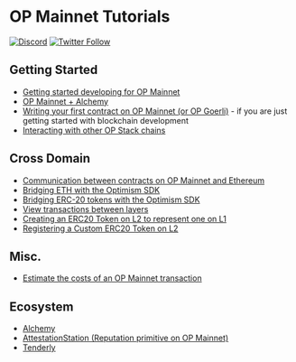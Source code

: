 # OP Mainnet Tutorials

[![Discord](https://img.shields.io/discord/667044843901681675.svg?color=768AD4&label=discord&logo=https%3A%2F%2Fdiscordapp.com%2Fassets%2F8c9701b98ad4372b58f13fd9f65f966e.svg)](https://discord-gateway.optimism.io)
[![Twitter Follow](https://img.shields.io/twitter/follow/optimismFND.svg?label=optimismFND&style=social)](https://twitter.com/optimismFND)

## Getting Started

* [Getting started developing for OP Mainnet](https://github.com/ethereum-optimism/optimism-tutorial/tree/main/getting-started)
* [OP Mainnet + Alchemy](https://docs.alchemy.com/alchemy/introduction/getting-started)
* [Writing your first contract on OP Mainnet (or OP Goerli)](https://github.com/ethereum-optimism/optimism-tutorial/tree/main/first-contract) - if you are just getting started with blockchain development
* [Interacting with other OP Stack chains](https://github.com/ethereum-optimism/optimism-tutorial/tree/main/op-stack-chains)


## Cross Domain

* [Communication between contracts on OP Mainnet and Ethereum](https://github.com/ethereum-optimism/optimism-tutorial/tree/main/cross-dom-comm)
* [Bridging ETH with the Optimism SDK](https://github.com/ethereum-optimism/optimism-tutorial/tree/main/cross-dom-bridge-eth)
* [Bridging ERC-20 tokens with the Optimism SDK](https://github.com/ethereum-optimism/optimism-tutorial/tree/main/cross-dom-bridge-erc20)
* [View transactions between layers](https://github.com/ethereum-optimism/optimism-tutorial/tree/main/sdk-view-tx)
* [Creating an ERC20 Token on L2 to represent one on L1](https://github.com/ethereum-optimism/optimism-tutorial/tree/main/standard-bridge-standard-token)
* [Registering a Custom ERC20 Token on L2](https://github.com/ethereum-optimism/optimism-tutorial/tree/main/standard-bridge-custom-token)



## Misc.

* [Estimate the costs of an OP Mainnet transaction](https://github.com/ethereum-optimism/optimism-tutorial/tree/main/sdk-estimate-gas)


## Ecosystem

- [Alchemy](https://github.com/ethereum-optimism/optimism-tutorial/tree/main/ecosystem/alchemy)
- [AttestationStation (Reputation primitive on OP Mainnet)](https://github.com/ethereum-optimism/optimism-tutorial/tree/main/ecosystem/attestation-station)
- [Tenderly](https://github.com/ethereum-optimism/optimism-tutorial/tree/main/ecosystem/tenderly)
